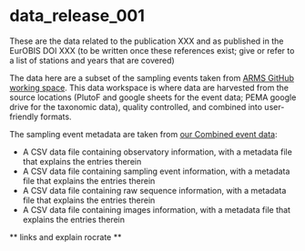 # data_release_001

These are the data related to the publication XXX and as published in the EurOBIS DOI XXX (to be written once these references exist; give or refer to a list of stations and years that are covered)

The data here are a subset of the sampling events taken from [ARMS GitHub working space](https://github.com/arms-mbon/data_workspace). This data workspace is where data are harvested from the source locations (PlutoF and google sheets for the event data; PEMA google drive for the taxonomic data), quality controlled, and combined into user-friendly formats. 

The sampling event metadata are taken from [our Combined event data](https://github.com/arms-mbon/data_workspace/tree/main/QualityControlledData/Combined): 
* A CSV data file containing observatory information, with a metadata file that explains the entries therein
* A CSV data file containing sampling event information, with a metadata file that explains the entries therein
* A CSV data file containing raw sequence information, with a metadata file that explains the entries therein
* A CSV data file containing images information, with a metadata file that explains the entries therein

 
** links and explain rocrate **


